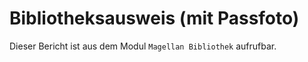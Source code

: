 ﻿# Bibliotheksausweis (mit Passfoto)

Dieser Bericht ist aus dem Modul `Magellan Bibliothek` aufrufbar.